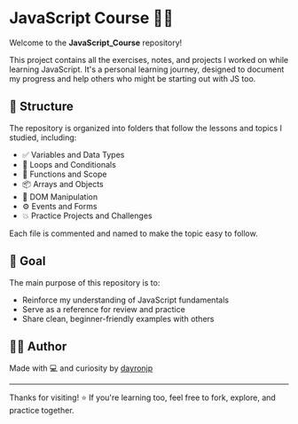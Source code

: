 # JavaScript Course 📘✨

Welcome to the **JavaScript_Course** repository!

This project contains all the exercises, notes, and projects I worked on while learning JavaScript. It's a personal learning journey, designed to document my progress and help others who might be starting out with JS too.

## 📂 Structure

The repository is organized into folders that follow the lessons and topics I studied, including:

- ✅ Variables and Data Types  
- 🔁 Loops and Conditionals  
- 🧠 Functions and Scope  
- 📦 Arrays and Objects  
- 🎯 DOM Manipulation  
- ⚙️ Events and Forms  
- 💥 Practice Projects and Challenges  

Each file is commented and named to make the topic easy to follow.

## 🎯 Goal

The main purpose of this repository is to:

- Reinforce my understanding of JavaScript fundamentals  
- Serve as a reference for review and practice  
- Share clean, beginner-friendly examples with others  

## 👨‍💻 Author

Made with 💻 and curiosity by [dayronjp](https://github.com/dayronjp)

---

Thanks for visiting! ⭐ If you're learning too, feel free to fork, explore, and practice together.
